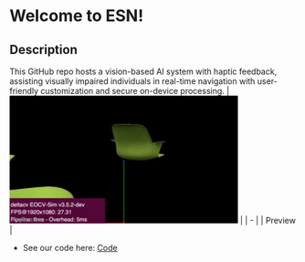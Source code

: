 # Welcome to ESN!
## Description
This GitHub repo hosts a vision-based AI system with haptic feedback, assisting visually impaired individuals in real-time navigation with user-friendly customization and secure on-device processing.
| <img src="Patriot Hacks Media/Test_vid.gif" width="400" /> |
| - |
| Preview |
 - See our code here: [Code](TeamCode/src/main/java/org/firstinspires/ftc/teamcode/ContourVisionProcessor.java)
